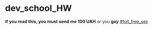 # dev_school_HW
__if you read this, you must__
**send me 100 UAH**
or you **gay** [#foit_free_sex]([url](https://youtu.be/dQw4w9WgXcQ?si=kUEdmtNmstjwt0I_)https://youtu.be/dQw4w9WgXcQ?si=kUEdmtNmstjwt0I_)
